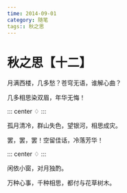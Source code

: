 ```yaml
---
time: 2014-09-01
category: 随笔
tags:: 秋之思
---
```


# 秋之思【十二】

月满西楼，几多愁？苍穹无语，谁解心曲？

几多相思染双眉，年华无悔！

::: center
♢
:::

孤月清冷，群山失色，望银河，相思成灾。

罢，罢，罢！空留佳话，冷落芳华！

::: center
♢
:::

闲依小窗，对月独酌。

万种心事，千种相思，都付与花草树木。
